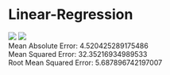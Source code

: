 # Linear-Regression
![](https://github.com/GaneshKumarKhilji/Linear-Regression/blob/master/Linear%20Regression%20Test%20Data.png?raw=true)
![](https://github.com/GaneshKumarKhilji/Linear-Regression/blob/master/Linear%20Regression%20Train%20Data.png?raw=true)
<br />
Mean Absolute Error: 4.520425289175486 <br />
Mean Squared Error: 32.35216934989533 <br />
Root Mean Squared Error: 5.687896742197007

